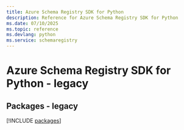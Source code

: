 ```yaml
---
title: Azure Schema Registry SDK for Python
description: Reference for Azure Schema Registry SDK for Python
ms.date: 07/10/2025
ms.topic: reference
ms.devlang: python
ms.service: schemaregistry
---
```

# Azure Schema Registry SDK for Python - legacy
## Packages - legacy
[!INCLUDE [packages](schema-registry-index.md)]